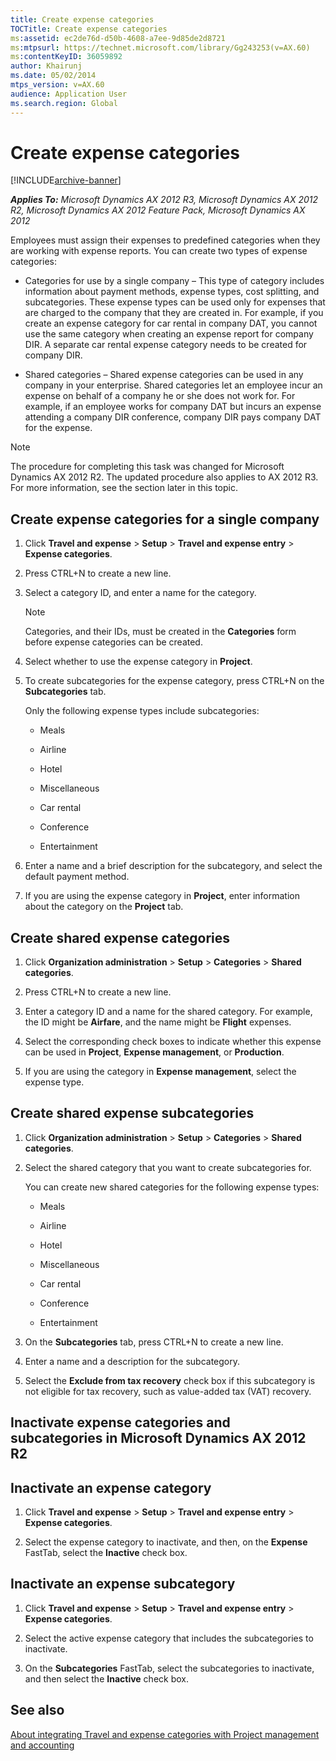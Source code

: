 ```yaml
---
title: Create expense categories
TOCTitle: Create expense categories
ms:assetid: ec2de76d-d50b-4608-a7ee-9d85de2d8721
ms:mtpsurl: https://technet.microsoft.com/library/Gg243253(v=AX.60)
ms:contentKeyID: 36059892
author: Khairunj
ms.date: 05/02/2014
mtps_version: v=AX.60
audience: Application User
ms.search.region: Global
---
```


# Create expense categories 


[!INCLUDE[archive-banner](includes/archive-banner.md)]


_**Applies To:** Microsoft Dynamics AX 2012 R3, Microsoft Dynamics AX 2012 R2, Microsoft Dynamics AX 2012 Feature Pack, Microsoft Dynamics AX 2012_

Employees must assign their expenses to predefined categories when they are working with expense reports. You can create two types of expense categories:

  - Categories for use by a single company – This type of category includes information about payment methods, expense types, cost splitting, and subcategories. These expense types can be used only for expenses that are charged to the company that they are created in. For example, if you create an expense category for car rental in company DAT, you cannot use the same category when creating an expense report for company DIR. A separate car rental expense category needs to be created for company DIR.

  - Shared categories – Shared expense categories can be used in any company in your enterprise. Shared categories let an employee incur an expense on behalf of a company he or she does not work for. For example, if an employee works for company DAT but incurs an expense attending a company DIR conference, company DIR pays company DAT for the expense.


> [!NOTE]
> <P>The procedure for completing this task was changed for Microsoft Dynamics AX 2012 R2. The updated procedure also applies to AX 2012 R3. For more information, see the section later in this topic.</P>



## Create expense categories for a single company

1.  Click **Travel and expense** \> **Setup** \> **Travel and expense entry** \> **Expense categories**.

2.  Press CTRL+N to create a new line.

3.  Select a category ID, and enter a name for the category.
    

    > [!NOTE]
    > <P>Categories, and their IDs, must be created in the <STRONG>Categories</STRONG> form before expense categories can be created.</P>



4.  Select whether to use the expense category in **Project**.

5.  To create subcategories for the expense category, press CTRL+N on the **Subcategories** tab.
    
    Only the following expense types include subcategories:
    
      - Meals
    
      - Airline
    
      - Hotel
    
      - Miscellaneous
    
      - Car rental
    
      - Conference
    
      - Entertainment

6.  Enter a name and a brief description for the subcategory, and select the default payment method.

7.  If you are using the expense category in **Project**, enter information about the category on the **Project** tab.

## Create shared expense categories

1.  Click **Organization administration** \> **Setup** \> **Categories** \> **Shared categories**.

2.  Press CTRL+N to create a new line.

3.  Enter a category ID and a name for the shared category. For example, the ID might be **Airfare**, and the name might be **Flight** expenses.

4.  Select the corresponding check boxes to indicate whether this expense can be used in **Project**, **Expense management**, or **Production**.

5.  If you are using the category in **Expense management**, select the expense type.

## Create shared expense subcategories

1.  Click **Organization administration** \> **Setup** \> **Categories** \> **Shared categories**.

2.  Select the shared category that you want to create subcategories for.
    
    You can create new shared categories for the following expense types:
    
      - Meals
    
      - Airline
    
      - Hotel
    
      - Miscellaneous
    
      - Car rental
    
      - Conference
    
      - Entertainment

3.  On the **Subcategories** tab, press CTRL+N to create a new line.

4.  Enter a name and a description for the subcategory.

5.  Select the **Exclude from tax recovery** check box if this subcategory is not eligible for tax recovery, such as value-added tax (VAT) recovery.

## Inactivate expense categories and subcategories in Microsoft Dynamics AX 2012 R2

## Inactivate an expense category

1.  Click **Travel and expense** \> **Setup** \> **Travel and expense entry** \> **Expense categories**.

2.  Select the expense category to inactivate, and then, on the **Expense** FastTab, select the **Inactive** check box.

## Inactivate an expense subcategory

1.  Click **Travel and expense** \> **Setup** \> **Travel and expense entry** \> **Expense categories**.

2.  Select the active expense category that includes the subcategories to inactivate.

3.  On the **Subcategories** FastTab, select the subcategories to inactivate, and then select the **Inactive** check box.

## See also

[About integrating Travel and expense categories with Project management and accounting](about-integrating-travel-and-expense-categories-with-project-management-and-accounting.md)

  


